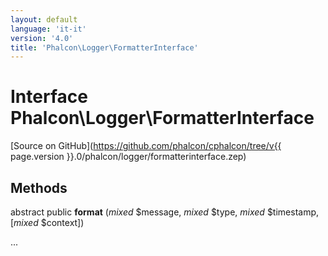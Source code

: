 ```yaml
---
layout: default
language: 'it-it'
version: '4.0'
title: 'Phalcon\Logger\FormatterInterface'
---
```

# Interface **Phalcon\Logger\FormatterInterface**

[Source on GitHub](https://github.com/phalcon/cphalcon/tree/v{{ page.version }}.0/phalcon/logger/formatterinterface.zep)

## Methods

abstract public **format** (*mixed* $message, *mixed* $type, *mixed* $timestamp, [*mixed* $context])

...